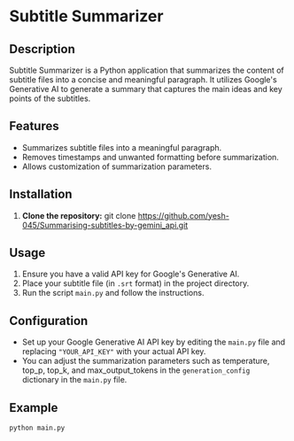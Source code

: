 # Subtitle Summarizer

## Description
Subtitle Summarizer is a Python application that summarizes the content of subtitle files into a concise and meaningful paragraph. It utilizes Google's Generative AI to generate a summary that captures the main ideas and key points of the subtitles.

## Features
- Summarizes subtitle files into a meaningful paragraph.
- Removes timestamps and unwanted formatting before summarization.
- Allows customization of summarization parameters.

## Installation
1. **Clone the repository:**
git clone https://github.com/yesh-045/Summarising-subtitles-by-gemini_api.git

## Usage
1. Ensure you have a valid API key for Google's Generative AI.
2. Place your subtitle file (in `.srt` format) in the project directory.
3. Run the script `main.py` and follow the instructions.

## Configuration
- Set up your Google Generative AI API key by editing the `main.py` file and replacing `"YOUR_API_KEY"` with your actual API key.
- You can adjust the summarization parameters such as temperature, top_p, top_k, and max_output_tokens in the `generation_config` dictionary in the `main.py` file.

## Example
```bash
python main.py
